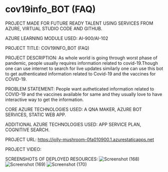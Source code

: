# cov19info_BOT (FAQ)

PROJECT MADE FOR FUTURE READY TALENT USING SERVICES FROM AZURE, VIRTUAL STUDIO CODE AND GITHUB.

AZURE LEARNING MODULE USED: AI-900/AI-102

PROJECT TITLE: COV19INFO_BOT (FAQ)


PROJECT DESCRIPTION: As whole world is going through worst phase of pandemic, people usually requires information related to covid-19.Though one can use internet to search for live updates similarly one can use this bot to get authenticated information related to Covid-19 and the vaccines for COVID-19.


PROBLEM STATEMENT: People want autheticated information related to COVID-19 and the vaccines available for same and they usually love to have interactive way to get the information.


CORE AZURE TECHNOLOGIES USED: A QNA MAKER, AZURE BOT SERVICES, STATIC WEB APP.

ADDITIONAL AZURE TECHNOLOGIES USED: APP SERVICE PLAN, COGNITIVE SEARCH.


PROJECT URL: https://jolly-mushroom-0fa010900.1.azurestaticapps.net

PROJECT VIDEO:

SCREENSHOTS OF DEPLOYED RESOURCES:
![Screenshot (168)](https://user-images.githubusercontent.com/91673923/154355129-c0394dd3-e0ef-47ae-8e78-d2d01f7f68de.png)
![Screenshot (169)](https://user-images.githubusercontent.com/91673923/154355140-d6a7737d-6b3f-4e0d-963f-34b15bf5e98a.png)
![Screenshot (170)](https://user-images.githubusercontent.com/91673923/154355145-86ba99bd-fa0e-4683-873e-11e91b1552d5.png)

